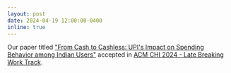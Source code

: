```yaml
---
layout: post
date: 2024-04-19 12:00:00-0400
inline: true
---
```


Our paper titled <a href="https://dl.acm.org/doi/10.1145/3613905.3651050">"From Cash to Cashless: UPI's Impact on Spending Behavior among Indian Users"</a> accepted in <a href="https://chi2024.acm.org/for-authors/late-breaking-work/">ACM CHI 2024 - Late Breaking Work Track</a>.
